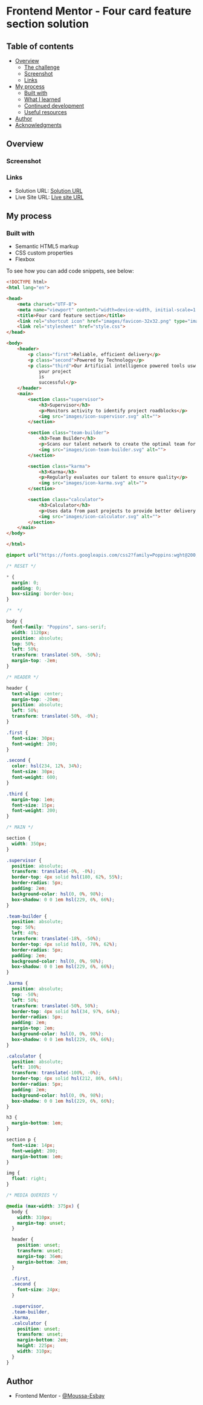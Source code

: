 ﻿# Frontend Mentor - Four card feature section solution

## Table of contents

- [Overview](#overview)
  - [The challenge](#the-challenge)
  - [Screenshot](#screenshot)
  - [Links](#links)
- [My process](#my-process)
  - [Built with](#built-with)
  - [What I learned](#what-i-learned)
  - [Continued development](#continued-development)
  - [Useful resources](#useful-resources)
- [Author](#author)
- [Acknowledgments](#acknowledgments)

## Overview

### Screenshot


### Links

- Solution URL: [Solution URL]()
- Live Site URL: [Live site URL]()

## My process

### Built with

- Semantic HTML5 markup
- CSS custom properties
- Flexbox

To see how you can add code snippets, see below:

```html
<!DOCTYPE html>
<html lang="en">

<head>
    <meta charset="UTF-8">
    <meta name="viewport" content="width=device-width, initial-scale=1.0">
    <title>Four card feature section</title>
    <link rel="shortcut icon" href="images/favicon-32x32.png" type="image/x-icon">
    <link rel="stylesheet" href="style.css">
</head>

<body>
    <header>
        <p class="first">Reliable, efficient delivery</p>
        <p class="second">Powered by Technology</p>
        <p class="third">Our Artificial intelligence powered tools usw millions project data <br> points to ensure that
            your project
            is
            successful</p>
    </header>
    <main>
        <section class="supervisor">
            <h3>Supervisor</h3>
            <p>Monitors activity to identify project roadblocks</p>
            <img src="images/icon-supervisor.svg" alt="">
        </section>

        <section class="team-builder">
            <h3>Team Builder</h3>
            <p>Scans our talent network to create the optimal team for your project</p>
            <img src="images/icon-team-builder.svg" alt="">
        </section>

        <section class="karma">
            <h3>Karma</h3>
            <p>Regularly evaluates our talent to ensure quality</p>
            <img src="images/icon-karma.svg" alt="">
        </section>

        <section class="calculator">
            <h3>Calculator</h3>
            <p>Uses data from past projects to provide better delivery estimates</p>
            <img src="images/icon-calculator.svg" alt="">
        </section>
    </main>
</body>

</html>
```
```css
@import url("https://fonts.googleapis.com/css2?family=Poppins:wght@200;400;600&display=swap");

/* RESET */

* {
  margin: 0;
  padding: 0;
  box-sizing: border-box;
}

/*  */

body {
  font-family: "Poppins", sans-serif;
  width: 1120px;
  position: absolute;
  top: 50%;
  left: 50%;
  transform: translate(-50%, -50%);
  margin-top: -2em;
}

/* HEADER */

header {
  text-align: center;
  margin-top: -20em;
  position: absolute;
  left: 50%;
  transform: translate(-50%, -0%);
}

.first {
  font-size: 30px;
  font-weight: 200;
}

.second {
  color: hsl(234, 12%, 34%);
  font-size: 30px;
  font-weight: 600;
}

.third {
  margin-top: 1em;
  font-size: 15px;
  font-weight: 200;
}

/* MAIN */

section {
  width: 350px;
}

.supervisor {
  position: absolute;
  transform: translate(-0%, -0%);
  border-top: 4px solid hsl(180, 62%, 55%);
  border-radius: 5px;
  padding: 2em;
  background-color: hsl(0, 0%, 98%);
  box-shadow: 0 0 1em hsl(229, 6%, 66%);
}

.team-builder {
  position: absolute;
  top: 50%;
  left: 40%;
  transform: translate(-18%, -50%);
  border-top: 4px solid hsl(0, 78%, 62%);
  border-radius: 5px;
  padding: 2em;
  background-color: hsl(0, 0%, 98%);
  box-shadow: 0 0 1em hsl(229, 6%, 66%);
}

.karma {
  position: absolute;
  top: -50%;
  left: 50%;
  transform: translate(-50%, 50%);
  border-top: 4px solid hsl(34, 97%, 64%);
  border-radius: 5px;
  padding: 2em;
  margin-top: 2em;
  background-color: hsl(0, 0%, 98%);
  box-shadow: 0 0 1em hsl(229, 6%, 66%);
}

.calculator {
  position: absolute;
  left: 100%;
  transform: translate(-100%, -0%);
  border-top: 4px solid hsl(212, 86%, 64%);
  border-radius: 5px;
  padding: 2em;
  background-color: hsl(0, 0%, 98%);
  box-shadow: 0 0 1em hsl(229, 6%, 66%);
}

h3 {
  margin-bottom: 1em;
}

section p {
  font-size: 14px;
  font-weight: 200;
  margin-bottom: 1em;
}

img {
  float: right;
}

/* MEDIA QUERIES */

@media (max-width: 375px) {
  body {
    width: 310px;
    margin-top: unset;
  }

  header {
    position: unset;
    transform: unset;
    margin-top: 36em;
    margin-bottom: 2em;
  }

  .first,
  .second {
    font-size: 24px;
  }

  .supervisor,
  .team-builder,
  .karma,
  .calculator {
    position: unset;
    transform: unset;
    margin-bottom: 2em;
    height: 225px;
    width: 310px;
  }
}

```

## Author

- Frontend Mentor - [@Moussa-Esbay](https://www.frontendmentor.io/profile/Moussa-Esbay)


